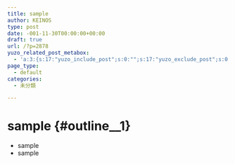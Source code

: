 ```yaml
---
title: sample
author: KEINOS
type: post
date: -001-11-30T00:00:00+00:00
draft: true
url: /?p=2878
yuzo_related_post_metabox:
  - 'a:3:{s:17:"yuzo_include_post";s:0:"";s:17:"yuzo_exclude_post";s:0:"";s:21:"yuzo_disabled_related";N;}'
page_type:
  - default
categories:
  - 未分類

---
```

# sample {#outline__1}

  * sample
  * sample